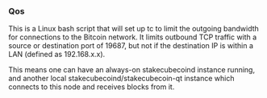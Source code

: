 ### Qos ###

This is a Linux bash script that will set up tc to limit the outgoing bandwidth for connections to the Bitcoin network. It limits outbound TCP traffic with a source or destination port of 19687, but not if the destination IP is within a LAN (defined as 192.168.x.x).

This means one can have an always-on stakecubecoind instance running, and another local stakecubecoind/stakecubecoin-qt instance which connects to this node and receives blocks from it.
